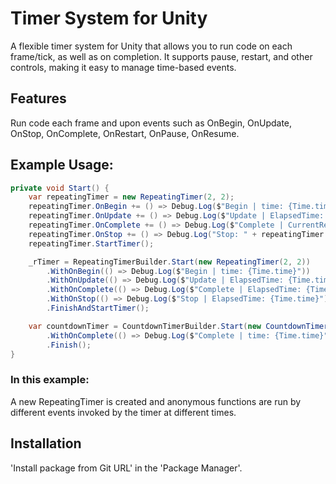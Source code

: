 # Timer System for Unity
A flexible timer system for Unity that allows you to run code on each frame/tick, as well as on completion. It supports pause, restart, and other controls, making it easy to manage time-based events.

## Features
Run code each frame and upon events such as OnBegin, OnUpdate, OnStop, OnComplete, OnRestart, OnPause, OnResume.

## Example Usage: 
```csharp
private void Start() {
    var repeatingTimer = new RepeatingTimer(2, 2);
    repeatingTimer.OnBegin += () => Debug.Log($"Begin | time: {Time.time}");
    repeatingTimer.OnUpdate += () => Debug.Log($"Update | ElapsedTime: {repeatingTimer.ElapsedTime} | Duration: {repeatingTimer.Duration}");
    repeatingTimer.OnComplete += () => Debug.Log($"Complete | CurrentRepeatCount: {repeatingTimer.CurrentRepeatCount} | time: {Time.time}");
    repeatingTimer.OnStop += () => Debug.Log("Stop: " + repeatingTimer.RepeatCount);
    repeatingTimer.StartTimer();

    _rTimer = RepeatingTimerBuilder.Start(new RepeatingTimer(2, 2))
        .WithOnBegin(() => Debug.Log($"Begin | time: {Time.time}"))
        .WithOnUpdate(() => Debug.Log($"Update | ElapsedTime: {Time.time}"))
        .WithOnComplete(() => Debug.Log($"Complete | ElapsedTime: {Time.time}"))
        .WithOnStop(() => Debug.Log($"Stop | ElapsedTime: {Time.time}"))
        .FinishAndStartTimer();

    var countdownTimer = CountdownTimerBuilder.Start(new CountdownTimer(5))
        .WithOnComplete(() => Debug.Log($"Complete | time: {Time.time}"))
        .Finish();
}
```

### In this example:
A new RepeatingTimer is created and anonymous functions are run by different events invoked by the timer at different times. 

## Installation
'Install package from Git URL' in the 'Package Manager'.
